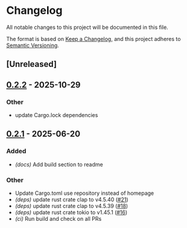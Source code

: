 # Changelog

All notable changes to this project will be documented in this file.

The format is based on [Keep a Changelog](https://keepachangelog.com/en/1.0.0/),
and this project adheres to [Semantic Versioning](https://semver.org/spec/v2.0.0.html).

## [Unreleased]

## [0.2.2](https://github.com/fooker/netns-proxy/compare/v0.2.1...v0.2.2) - 2025-10-29

### Other

- update Cargo.lock dependencies

## [0.2.1](https://github.com/fooker/netns-proxy/compare/v0.2.0...v0.2.1) - 2025-06-20

### Added

- *(docs)* Add build section to readme

### Other

- Update Cargo.toml use repository instead of homepage
- *(deps)* update rust crate clap to v4.5.40 ([#21](https://github.com/fooker/netns-proxy/pull/21))
- *(deps)* update rust crate clap to v4.5.39 ([#18](https://github.com/fooker/netns-proxy/pull/18))
- *(deps)* update rust crate tokio to v1.45.1 ([#16](https://github.com/fooker/netns-proxy/pull/16))
- *(ci)* Run build and check on all PRs
